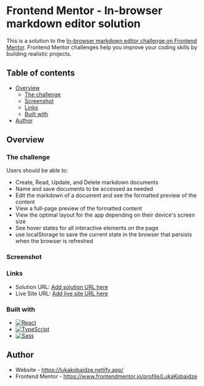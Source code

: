 # Frontend Mentor - In-browser markdown editor solution

This is a solution to the [In-browser markdown editor challenge on Frontend Mentor](https://www.frontendmentor.io/challenges/inbrowser-markdown-editor-r16TrrQX9). Frontend Mentor challenges help you improve your coding skills by building realistic projects. 

## Table of contents

- [Overview](#overview)
  - [The challenge](#the-challenge)
  - [Screenshot](#screenshot)
  - [Links](#links)
  - [Built with](#built-with)
- [Author](#author)

## Overview

### The challenge

Users should be able to:

- Create, Read, Update, and Delete markdown documents
- Name and save documents to be accessed as needed
- Edit the markdown of a document and see the formatted preview of the content
- View a full-page preview of the formatted content
- View the optimal layout for the app depending on their device's screen size
- See hover states for all interactive elements on the page
- use localStorage to save the current state in the browser that persists when the browser is refreshed

### Screenshot

[](./screenshot.png)

### Links

- Solution URL: [Add solution URL here](https://your-solution-url.com)
- Live Site URL: [Add live site URL here](https://lukakobaidze-markdown.netlify.app)

### Built with

- [![React][react-image]][react-url]
- [![TypeScript][typescript-image]][typescript-url]
- [![Sass][sass-image]][sass-url]

## Author

- Website - https://lukakobaidze.netlify.app/
- Frontend Mentor - https://www.frontendmentor.io/profile/LukaKobaidze

[react-image]: https://img.shields.io/badge/React-20232A?style=for-the-badge&logo=react&logoColor=61DAFB
[typescript-image]: https://shields.io/badge/TypeScript-3178C6?logo=TypeScript&logoColor=FFF&style=for-the-badge
[sass-image]: https://img.shields.io/badge/Sass-CC6699?style=for-the-badge&logo=sass&logoColor=white
[react-url]: https://react.dev/
[typescript-url]: https://www.typescriptlang.org/
[sass-url]: https://sass-lang.com/